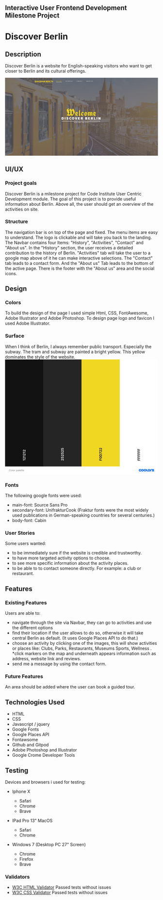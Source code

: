 ## Interactive User Frontend Development Milestone Project

# Discover Berlin

## Description

Discover Berlin is a website for English-speaking visitors who want to get closer to Berlin and its cultural offerings.

![(assets/images/SC1.png)](assets/images/SC1.png)

## UI/UX
### Project goals
Discover Berlin  is a milestone project for Code Institute User Centric Development module. The goal of this project is to provide useful information about Berlin. 
Above all, the user should get an overview of the activities on site.

### Structure
The navigation bar is on top of the page and fixed. The menu items are easy to understand. The logo is clickable and will take you back to the landing. The Navbar contains four Items: "History", "Activities", "Contact" and "About us". In the "History" section, the user receives a detailed contribution to the history of Berlin. "Activities" tab will take the user to a google map above of it he can make interactive selections. The "Contact" tab leads to a contact form. And the "About us" Tab leads to the bottom of the active page. There is the footer with the "About us" area and the social icons.

## Design
### Colors
To build the design of the page I used simple Html, CSS, FontAwesome, Adobe Illustrator and Adobe Photoshop.
To design page logo and favicon I used Adobe Illustrator.


### Surface
When I think of Berlin, I always remember public transport. Especially the subway. The tram and subway are painted a bright yellow. This yellow dominates the style of the website.
![(assets/images/color_palette.png)](assets/images/color_palette.png)

### Fonts
The following google fonts were used:
* main-font: Source Sans Pro
* secondary-font: UnifrakturCook (Fraktur fonts were the most widely used publications in German-speaking countries for several centuries.)
* body-font: Cabin

### User Stories
Some users wanted:

* to be immediately sure if the website is credible and trustworthy.
* to have more targeted activity options to choose.
* to see more specific information about the activity places.
* to be able to to contact someone directly. For example: a club or restaurant.

## Features
### Existing Features
Users are able to:
* navigate through the site via Navbar, they can go to activities and use the different options
* find their location if the user allows to do so, otherwise it will take central Berlin as default. (It uses Google Places API to do that.)
* choose an activity by clicking one of the images, this will show activities or places like: Clubs, Parks, Restaurants, Museums Sports, Wellness .
*click markers on the map and underneath appears information such as address, website link and reviews.
* send me a message by using the contact form.

### Future Features
An area should be added where the user can book a guided tour.

## Technologies Used

* HTML
* CSS
* Javascript / jquery
* Google Fonts
* Google Places API
* Fontawsome
* Github and Gitpod
* Adobe Photoshop and Illustrator
* Google Crome Developer Tools

## Testing

Devices and browsers i used for testing:
* Iphone X 
    - Safari
    - Chrome
    - Brave 
* IPad Pro 13" MacOS
    - Safari
    - Chrome

* Windows 7 (Desktop PC 27" Screen)
    - Chrome
    - Firefox
    - Brave

### Validators

* [W3C HTML Validator](https://validator.w3.org/#validate_by_input) Passed tests without issues
* [W3C CSS Validator](https://jigsaw.w3.org/css-validator/#validate_by_input)
Passed tests without issues